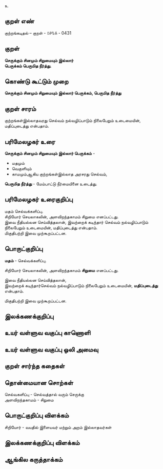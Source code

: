 உ

## குறள் எண் 

குற்றங்கடிதல் – குறள் - ௦௪௩௧ - 0431  

## குறள் 

**செருக்கும் சினமும் சிறுமையும் இல்லார்  
பெருக்கம் பெருமித நீர்த்து.**

## கொண்டு கூட்டும் முறை

**செருக்கும் சினமும் சிறுமையும் இல்லார் பெருக்கம், பெருமித நீர்த்து**

## குறள் சாரம் 

குற்றங்கள்இல்லாதவரது செல்வம் நல்வழிப்பாடும் நிலைபேறும் உடைமையின், மதிப்புடைத்து என்பதாம்.    

## பரிமேலழகர் உரை

**செருக்கும் சினமும் சிறுமையும் இல்லார் பெருக்கம்** -  
* மதமும்  
* வெகுளியும்  
* காமமும்ஆகிய குற்றங்கள்இல்லாத அரசரது செல்வம்,  

**பெருமித நீர்த்து** - மேம்பாட்டு நீர்மையினை உடைத்து.  

## பரிமேலழகர் உரைகுறிப்பு   

மதம் செல்வக்களிப்பு.  
சிறியோர் செயலாகலின், அளவிறந்தகாமம் சிறுமை எனப்பட்டது.  
இவை நீதியல்லன செய்வித்தலான், இவற்றைக் கடிந்தார் செல்வம் நல்வழிப்பாடும் நிலைபேறும் உடைமையின், மதிப்புடைத்து என்பதாம்.  
மிகுதிபற்றி இவை முற்கூறப்பட்டன.  

## பொருட்குறிப்பு 

**மதம்** - செல்வக்களிப்பு.  

சிறியோர் செயலாகலின், அளவிறந்தகாமம் **சிறுமை** எனப்பட்டது.  

இவை நீதியல்லன செய்வித்தலான்,  
இவற்றைக் கடிந்தார்செல்வம் நல்வழிப்பாடும் நிலைபேறும் உடைமையின், **மதிப்புடைத்து** என்பதாம்.  

மிகுதிபற்றி இவை முற்கூறப்பட்டன.  

## இலக்கணக்குறிப்பு  


## உயர் வள்ளுவ வகுப்பு காணொளி


## உயர் வள்ளுவ வகுப்பு ஒலி அமைவு 

 
## குறள் சார்ந்த கதைகள் 


## தொன்மையான சொற்கள்

செல்வகளிப்பு -  செல்வத்தால் வரும் செருக்கு   
அளவிறந்தகாமம் - சிறுமை   

## பொருட்குறிப்பு விளக்கம்

சிறியோர் - வயதில் இளையவர் மற்றும் அறம் இல்லாதவர்கள்   

## இலக்கணக்குறிப்பு விளக்கம்


## ஆங்கில கருத்தாக்கம் 


